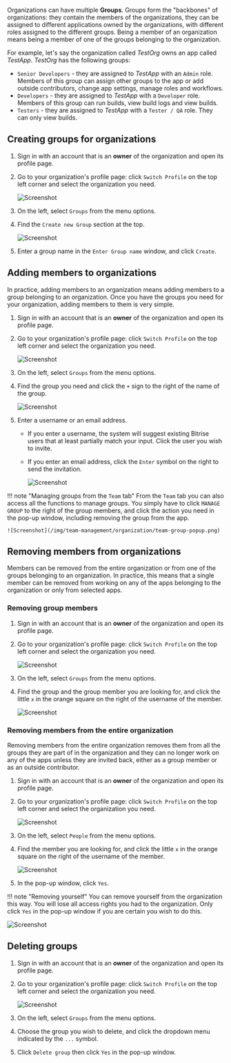 Organizations can have multiple __Groups__. Groups form the "backbones" of organizations: they contain the members of the organizations, they can be assigned to different applications owned by the organizations, with different roles assigned to the different groups. Being a member of an organization means being a member of one of the groups belonging to the organization.

For example, let's say the organization called _TestOrg_ owns an app called _TestApp_. _TestOrg_ has the following groups:

- `Senior Developers` - they are assigned to _TestApp_ with an `Admin` role. Members of this group can assign other groups to the app or add outside contributors, change app settings, manage roles and workflows.
- `Developers` - they are assigned to _TestApp_ with a `Developer` role. Members of this group can run builds, view build logs and view builds.
- `Testers` - they are assigned to _TestApp_ with a `Tester / QA` role. They can only view builds.


## Creating groups for organizations

1. Sign in with an account that is an __owner__ of the organization and open its profile page.

1. Go to your organization's profile page: click `Switch Profile` on the top left corner and select the organization you need.

    ![Screenshot](/img/team-management/organization/switch-profile-2.png)

1. On the left, select `Groups` from the menu options.

1. Find the `Create new Group` section at the top.

    ![Screenshot](/img/team-management/organization/create-new-group.png)

1. Enter a group name in the `Enter Group name` window, and click `Create`.

## Adding members to organizations

In practice, adding members to an organization means adding members to a group belonging to an organization. Once you have the groups you need for your organization, adding members to them is very simple.

1. Sign in with an account that is an __owner__ of the organization and open its profile page.

1. Go to your organization's profile page: click `Switch Profile` on the top left corner and select the organization you need.

    ![Screenshot](/img/team-management/organization/switch-profile-2.png)

1. On the left, select `Groups` from the menu options.

1. Find the group you need and click the `+` sign to the right of the name of the group.

    ![Screenshot](/img/team-management/organization/group-name.png)

1. Enter a username or an email address.

    - If you enter a username, the system will suggest existing Bitrise users that at least partially match your input. Click the user you wish to invite.
    - If you enter an email address, click the `Enter` symbol on the right to send the invitation.

        ![Screenshot](/img/team-management/organization/add-group-member.png)

!!! note "Managing groups from the `Team` tab"
    From the `Team` tab you can also access all the functions to manage groups. You simply have to click `MANAGE GROUP` to the right of the group members, and click the action you need in the pop-up window, including removing the group from the app.

    ![Screenshot](/img/team-management/organization/team-group-popup.png)

## Removing members from organizations

Members can be removed from the entire organization or from one of the groups belonging to an organization. In practice, this means that a single member can be removed from working on any of the apps belonging to the organization or only from selected apps.

### Removing group members

1. Sign in with an account that is an __owner__ of the organization and open its profile page.

1. Go to your organization's profile page: click `Switch Profile` on the top left corner and select the organization you need.

    ![Screenshot](/img/team-management/organization/switch-profile-2.png)

1. On the left, select `Groups` from the menu options.

1. Find the group and the group member you are looking for, and click the little `x` in the orange square on the right of the username of the member.

    ![Screenshot](/img/team-management/organization/remove-from-group.png)

### Removing members from the entire organization

Removing members from the entire organization removes them from all the groups they are part of in the organization and they can no longer work on any of the apps unless they are invited back, either as a group member or as an outside contributor.

1. Sign in with an account that is an __owner__ of the organization and open its profile page.

1. Go to your organization's profile page: click `Switch Profile` on the top left corner and select the organization you need.

    ![Screenshot](/img/team-management/organization/switch-profile-2.png)

1. On the left, select `People` from the menu options.

1. Find the member you are looking for, and click the little `x` in the orange square on the right of the username of the member.

    ![Screenshot](/img/team-management/organization/remove-from-org.png)

1. In the pop-up window, click `Yes`.

!!! note "Removing yourself"
    You can remove yourself from the organization this way. You will lose all access rights you had to the organization. Only click `Yes` in the pop-up window if you are certain you wish to do this.

![Screenshot](/img/team-management/organization/org-are-you-sure.png)

## Deleting groups

1. Sign in with an account that is an __owner__ of the organization and open its profile page.

1. Go to your organization's profile page: click `Switch Profile` on the top left corner and select the organization you need.

    ![Screenshot](/img/team-management/organization/switch-profile-2.png)

1. On the left, select `Groups` from the menu options.

1. Choose the group you wish to delete, and click the dropdown menu indicated by the `...` symbol.

1. Click `Delete group` then click `Yes` in the pop-up window.
